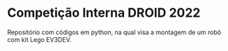 # Competição Interna DROID 2022

Repositório com códigos em python, na qual visa a montagem de um robô com kit Lego EV3DEV.
